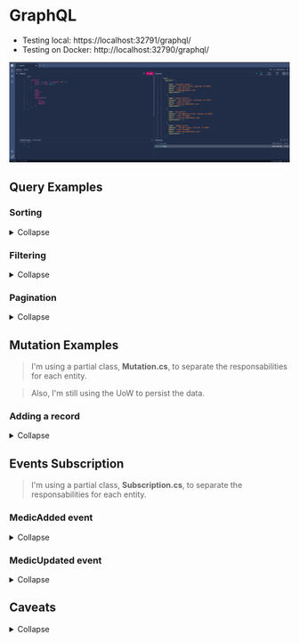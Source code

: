 # GraphQL

-   Testing local: https://localhost:32791/graphql/
-   Testing on Docker: http://localhost:32790/graphql/

![alt text](../../img/GraphQL.jpg)

## Query Examples

### Sorting

<details>
    <summary>Collapse</summary>

-   Sorting by Name

    ```gql
    {
        medics(order: [{ name: ASC }]) {
            name
            medicalSpecialtyId
            appointments {
                schedule
            }
        }
    }
    ```

</details>

### Filtering

<details>
    <summary>Collapse</summary>

-   Filtering on name contains:

    ```gql
    {
        patients(where: { name: { contains: "ph" } }) {
            name
            address
            phone
            email
            appointments {
                id
                schedule
                medicId
            }
        }
    }
    ```

-   Filtering on name equals:
    ```gql
    {
        patients(where: { name: { eq: "Alexander Hughes" } }) {
            name
            address
            phone
            email
            appointments {
                id
                schedule
                medicId
            }
        }
    }
    ```

</details>

### Pagination

<details>
    <summary>Collapse</summary>

Managed to get it working by adding the `[UsePaging]` decorator only on the query - **Query.cs** - but on the models:

```csharp
...
[UsePaging]
[UseProjection]
[UseFiltering]
[UseSorting]
public IQueryable<Patient> GetPatients([Service] PostgreContext context) => context.Patients;
...
```

-   Getting the first 2 records:

    ```gql
      {
          // Ordered by name and getting 2 records
          // (I just have 5 records by the time I was running the code 😜)
          patients( order: [ { name: ASC }] first: 2) {
              edges {
                  node {
                      id
                      name
                  }
                  cursor                  // shows the cursor position of the current record
                  }
                  pageInfo {
                      hasNextPage         // boolean, indicates if a next page exists
                      hasPreviousPage     // boolean, indicates if a previous page exists
                      startCursor         // Indicates the value of the first cursor on the current query
                      endCursor           // Indicates the value of the last cursor on the current query
              }
          }
      }
    ```

    Response:

    ```json
    {
        "data": {
            "patients": {
                "edges": [
                    {
                        "node": {
                            "id": "b681485e-a062-4e71-9272-96e610e5bd36",
                            "name": "Alexander Hughes"
                        },
                        "cursor": "MA=="
                    },
                    {
                        "node": {
                            "id": "e916e089-3681-464f-9fe6-1cc522280800",
                            "name": "Harper Collins"
                        },
                        "cursor": "MQ=="
                    }
                ],
                "pageInfo": {
                    "hasNextPage": true,
                    "hasPreviousPage": false,
                    "startCursor": "MA==",
                    "endCursor": "MQ=="
                }
            }
        }
    }
    ```

-   Getting the next 2 records: Note the `after: "MQ=="` setted with the value of `endCursor`

    ```gql
    {
        patients(order: [{ name: ASC }], first: 2, after: "MQ==") {
            edges {
                node {
                    id
                    name
                }
                cursor
            }
            pageInfo {
                hasNextPage
                hasPreviousPage
                startCursor
                endCursor
            }
        }
    }
    ```

    Response:

    ```json
    {
        "data": {
            "patients": {
                "edges": [
                    {
                        "node": {
                            "id": "e5dcab66-2937-43ec-8976-0eac94cbd104",
                            "name": "Mia Rivera"
                        },
                        "cursor": "Mg=="
                    },
                    {
                        "node": {
                            "id": "1e58ace1-df38-4f32-b9ae-8f98f7375265",
                            "name": "Noah Reed"
                        },
                        "cursor": "Mw=="
                    }
                ],
                "pageInfo": {
                    "hasNextPage": true,
                    "hasPreviousPage": true,
                    "startCursor": "Mg==",
                    "endCursor": "Mw=="
                }
            }
        }
    }
    ```

-   Getting the previous 2 records: Note the `before: "Mg=="` setted with the value of `startCursor`

    ```gql
    {
        patients(order: [{ name: ASC }], first: 2, before: "Mg==") {
            edges {
                node {
                    id
                    name
                }
                cursor
            }
            pageInfo {
                hasNextPage
                hasPreviousPage
                startCursor
                endCursor
            }
        }
    }
    ```

    Response:

    ```json
    {
        "data": {
            "patients": {
                "edges": [
                    {
                        "node": {
                            "id": "b681485e-a062-4e71-9272-96e610e5bd36",
                            "name": "Alexander Hughes"
                        },
                        "cursor": "MA=="
                    },
                    {
                        "node": {
                            "id": "e916e089-3681-464f-9fe6-1cc522280800",
                            "name": "Harper Collins"
                        },
                        "cursor": "MQ=="
                    }
                ],
                "pageInfo": {
                    "hasNextPage": true,
                    "hasPreviousPage": false,
                    "startCursor": "MA==",
                    "endCursor": "MQ=="
                }
            }
        }
    }
    ```

</details>

## Mutation Examples

> I'm using a partial class, **Mutation.cs**, to separate the responsabilities for each entity.

> Also, I'm still using the UoW to persist the data.

### Adding a record

<details>
    <summary>Collapse</summary>

-   Adding a new patient (see **PatientMutation.cs**):

    ```gql
    mutation {
        addPatient(patientInput: { name: "Mason Ethan Fisher", address: "492 Birch Court, Bluewater, FL 56849", phone: "(208) 555-4851", email: "m.ethanF.FL@fakemail.com" }) {
            id
            name
        }
    }
    ```

-   Adding a new Medic:

    ```gql
    mutation {
        addMedic(medicInput: { name: "Harper Charlotte Brooks", address: "567 Willow Boulevard, Rosewood, GA 38374", email: "h.charlotte.brooks@fakemail.com", phone: "(256) 555-8429", medicalSpecialtyId: ["bc8d034d-7cdc-49d8-8bbb-09fbcb138c2f", "0e2e04b1-0fea-41f1-8515-7743401ca91f"] }) {
            id
            name
            address
        }
    }
    ```

    </details>

## Events Subscription

> I'm using a partial class, **Subscription.cs**, to separate the responsabilities for each entity.

### MedicAdded event

<details>
    <summary>Collapse</summary>

The goal of the event is receive and return a `MedicResult` when a new one is created.

The event was created on the Subscription class, **MedicSubscription.cs** file:

```csharp
[Subscribe]
public MedicResult MedicAdded([EventMessage] MedicResult medic) => medic;
```

The event trigger was added on the Mutation class, **MedicMutation.cs** file, on the `AddMedic` method:

```csharp
public async Task<MedicResult> AddMedic(..., [Service] ITopicEventSender topicEventSender, ...)
{
    ...
    // Triggering the event
    await topicEventSender.SendAsync(nameof(Subscription.MedicAdded), medicResult);
    ...
}
```

-   Adding a new Medic:

    ```gql
    mutation {
        addMedic(medicInput: { name: "Harper Charlotte Brooks", address: "567 Willow Boulevard, Rosewood, GA 38374", email: "h.charlotte.brooks@fakemail.com", phone: "(256) 555-8429", medicalSpecialtyId: ["bc8d034d-7cdc-49d8-8bbb-09fbcb138c2f", "0e2e04b1-0fea-41f1-8515-7743401ca91f"] }) {
            id
            name
            address
        }
    }
    ```

-   Subscription to event example:

    ```gql
    subscription {
        medicAdded {
            id
            name
            address
            phone
            email
            medicalSpecialtyId
        }
    }
    ```

-   Subscription response when a new Medic is created:

    ```json
    {
        "data": {
            "medicAdded": {
                "id": "2458fc1a-590c-4e4f-a86b-6d78756bc2cc",
                "name": "Harper Charlotte Brooks",
                "address": "567 Willow Boulevard, Rosewood, GA 38374",
                "phone": "(256) 555-8429",
                "email": "h.charlotte.brooks@fakemail.com",
                "medicalSpecialtyId": ["bc8d034d-7cdc-49d8-8bbb-09fbcb138c2f", "0e2e04b1-0fea-41f1-8515-7743401ca91f"]
            }
        }
    }
    ```

</details>

### MedicUpdated event

<details>
    <summary>Collapse</summary>

The goal of the event is watch the update of a specific Medic record by id.

The event was created on the Subscription class, **MedicSubscription.cs** file:

```csharp
[SubscribeAndResolve]
public ValueTask<ISourceStream<MedicResult>> MedicUpdated(Guid medicId, [Service] ITopicEventReceiver topicEventReceiver)
{
    string topicName = $"{medicId}_{nameof(Subscription.MedicUpdated)}";
    return topicEventReceiver.SubscribeAsync<MedicResult>(topicName);
}
```

The event trigger was added on the Mutation class, **MedicMutation.cs** file, on the `UpdateMedic` method:

```csharp
public async Task<MedicResult> UpdateMedic(..., [Service] ITopicEventSender topicEventSender, ...)
{
    ...
    // Triggering the event
    string updatedMedicTopic = $"{medicResult.Id}_{nameof(Subscription.MedicUpdated)}";
    await topicEventSender.SendAsync(updatedMedicTopic, medicResult);
    ...
}
```

-   Updating a Medic:

```gql
mutation {
    updateMedic(
        id: "2458fc1a-590c-4e4f-a86b-6d78756bc2cc"
        medicInput: { name: "AAAHarper Charlotte Brooks", address: "567 Willow Boulevard, Rosewood, GA 38374", phone: "(256) 555-8429", email: "h.charlotte.brooks@fakemail.com", medicalSpecialtyId: ["bc8d034d-7cdc-49d8-8bbb-09fbcb138c2f", "0e2e04b1-0fea-41f1-8515-7743401ca91f"] }
    ) {
        id
        name
    }
}
```

-   Subscription to `MedicUpdated` event:

Note that we are watching the following specific `medicId`. Any other Medic, with different id, won't be watched.

```gql
subscription {
    medicUpdated(medicId: "2458fc1a-590c-4e4f-a86b-6d78756bc2cc") {
        id
        name
        address
        phone
        email
        medicalSpecialtyId
    }
}
```

-   Subscription response when the specified Medic is updated:

```json
{
    "data": {
        "medicUpdated": {
            "id": "2458fc1a-590c-4e4f-a86b-6d78756bc2cc",
            "name": "AAAHarper Charlotte Brooks",
            "address": "567 Willow Boulevard, Rosewood, GA 38374",
            "phone": "(256) 555-8429",
            "email": "h.charlotte.brooks@fakemail.com",
            "medicalSpecialtyId": ["bc8d034d-7cdc-49d8-8bbb-09fbcb138c2f", "0e2e04b1-0fea-41f1-8515-7743401ca91f"]
        }
    }
}
```

</details>

## Caveats

<details>
    <summary>Collapse</summary>

-   [UseSorting] decorator on the models is causing execution errors.

```csharp
public class Medic
{
    [Key]
    public Guid Id { get; set; }
    [Required]
    public string Name { get; set; }
    public string Address { get; set; }
    [Phone]
    public string Phone { get; set; }
    [EmailAddress]
    public string Email { get; set; }

    [Required]
    //[UseSorting] // Execution errors
    [ForeignKey(nameof(MedicalSpecialty))]
    public List<Guid> MedicalSpecialtyId { get; set; }

    [JsonIgnore]
    //[UseSorting] // Execution errors
    public List<Appointment> Appointments { get; } = new();

}
```

-   `.RegisterDbContextFactory()` on **Program.cs** is causing execution errors.

```csharp
...
builder.Services.AddGraphQLServer().AddQueryType<Query>()
                                   //.RegisterDbContextFactory<PostgreContext>() // Execution errors
                                   .AddProjections()
                                   .AddFiltering()
                                   .AddSorting();
...
```

</details>

